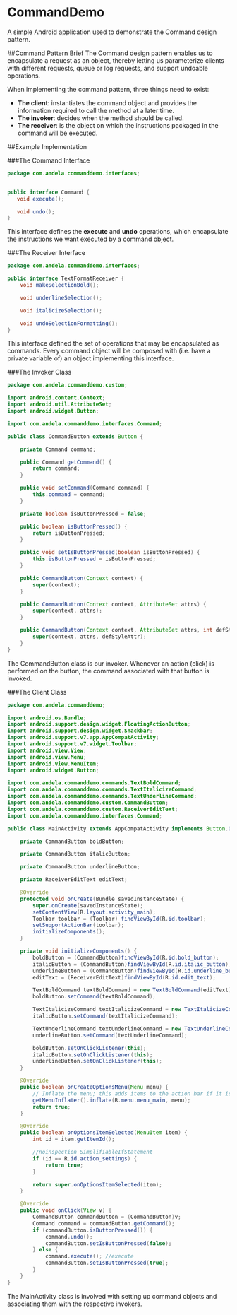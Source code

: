 # CommandDemo
A simple Android application used to demonstrate the Command design pattern.

##Command Pattern Brief
The Command design pattern enables us to encapsulate a request as an object, thereby letting us parameterize clients with different requests, queue or log requests, and support undoable operations.
  
When implementing the command pattern, three things need to exist:
* **The client**: instantiates the command object and provides the information required to call the method at a later time.
* **The invoker**: decides when the method should be called.
* **The receiver**: is the object on which the instructions packaged in the command will be executed.

##Example Implementation

###The Command Interface
```java
package com.andela.commanddemo.interfaces;


public interface Command {
   void execute();

   void undo();
}

```
This interface defines the **execute** and **undo** operations, which encapsulate the instructions we want executed by a command object.

###The Receiver Interface

```java
package com.andela.commanddemo.interfaces;

public interface TextFormatReceiver {
    void makeSelectionBold();

    void underlineSelection();

    void italicizeSelection();

    void undoSelectionFormatting();
}
```
This interface defined the set of operations that may be encapsulated as commands. Every command object will be composed with (i.e. have a private variable of) an object implementing this interface.

###The Invoker Class
```java
package com.andela.commanddemo.custom;

import android.content.Context;
import android.util.AttributeSet;
import android.widget.Button;

import com.andela.commanddemo.interfaces.Command;

public class CommandButton extends Button {

    private Command command;

    public Command getCommand() {
        return command;
    }

    public void setCommand(Command command) {
        this.command = command;
    }

    private boolean isButtonPressed = false;

    public boolean isButtonPressed() {
        return isButtonPressed;
    }

    public void setIsButtonPressed(boolean isButtonPressed) {
        this.isButtonPressed = isButtonPressed;
    }

    public CommandButton(Context context) {
        super(context);
    }

    public CommandButton(Context context, AttributeSet attrs) {
        super(context, attrs);
    }

    public CommandButton(Context context, AttributeSet attrs, int defStyleAttr) {
        super(context, attrs, defStyleAttr);
    }
}

```
The CommandButton class is our invoker. Whenever an action (click) is performed on the button, the command associated with that button is invoked.

###The Client Class

```java
package com.andela.commanddemo;

import android.os.Bundle;
import android.support.design.widget.FloatingActionButton;
import android.support.design.widget.Snackbar;
import android.support.v7.app.AppCompatActivity;
import android.support.v7.widget.Toolbar;
import android.view.View;
import android.view.Menu;
import android.view.MenuItem;
import android.widget.Button;

import com.andela.commanddemo.commands.TextBoldCommand;
import com.andela.commanddemo.commands.TextItalicizeCommand;
import com.andela.commanddemo.commands.TextUnderlineCommand;
import com.andela.commanddemo.custom.CommandButton;
import com.andela.commanddemo.custom.ReceiverEditText;
import com.andela.commanddemo.interfaces.Command;

public class MainActivity extends AppCompatActivity implements Button.OnClickListener {

    private CommandButton boldButton;

    private CommandButton italicButton;

    private CommandButton underlineButton;

    private ReceiverEditText editText;

    @Override
    protected void onCreate(Bundle savedInstanceState) {
        super.onCreate(savedInstanceState);
        setContentView(R.layout.activity_main);
        Toolbar toolbar = (Toolbar) findViewById(R.id.toolbar);
        setSupportActionBar(toolbar);
        initializeComponents();
    }

    private void initializeComponents() {
        boldButton = (CommandButton)findViewById(R.id.bold_button);
        italicButton = (CommandButton)findViewById(R.id.italic_button);
        underlineButton = (CommandButton)findViewById(R.id.underline_button);
        editText = (ReceiverEditText)findViewById(R.id.edit_text);

        TextBoldCommand textBoldCommand = new TextBoldCommand(editText);
        boldButton.setCommand(textBoldCommand);

        TextItalicizeCommand textItalicizeCommand = new TextItalicizeCommand(editText);
        italicButton.setCommand(textItalicizeCommand);

        TextUnderlineCommand textUnderlineCommand = new TextUnderlineCommand(editText);
        underlineButton.setCommand(textUnderlineCommand);

        boldButton.setOnClickListener(this);
        italicButton.setOnClickListener(this);
        underlineButton.setOnClickListener(this);
    }

    @Override
    public boolean onCreateOptionsMenu(Menu menu) {
        // Inflate the menu; this adds items to the action bar if it is present.
        getMenuInflater().inflate(R.menu.menu_main, menu);
        return true;
    }

    @Override
    public boolean onOptionsItemSelected(MenuItem item) {
        int id = item.getItemId();

        //noinspection SimplifiableIfStatement
        if (id == R.id.action_settings) {
            return true;
        }

        return super.onOptionsItemSelected(item);
    }

    @Override
    public void onClick(View v) {
        CommandButton commandButton = (CommandButton)v; 
        Command command = commandButton.getCommand(); 
        if (commandButton.isButtonPressed()) {
            command.undo();
            commandButton.setIsButtonPressed(false);
        } else {
            command.execute(); //execute
            commandButton.setIsButtonPressed(true);
        }
    }
}

```
The MainActivity class is involved with setting up command objects and associating them with the respective invokers.

